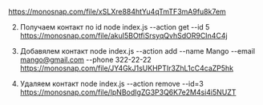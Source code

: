 <!-- # Получаем и выводим весь список контактов в виде таблицы (console.table)
node index.js --action list -->

https://monosnap.com/file/xSLXre884htYu4qTmTF3mA9fu8k7em

2. Получаем контакт по id
   node index.js --action get --id 5
   https://monosnap.com/file/akuI5BOtfiSrsyqQvhSdOR9CIn4C4j

3. Добавялем контакт
   node index.js --action add --name Mango --email mango@gmail.com --phone 322-22-22
   https://monosnap.com/file/JY4GkJ1sUKHPTIr3ZhL1cC4caZP5hk

4. Удаляем контакт
   node index.js --action remove --id=3
   https://monosnap.com/file/lpNBodIgZG3P3Q6K7e2M4si4i5NUZT
